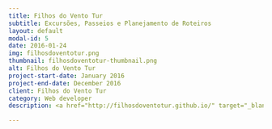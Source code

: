 ```yaml
---
title: Filhos do Vento Tur
subtitle: Excursões, Passeios e Planejamento de Roteiros
layout: default
modal-id: 5
date: 2016-01-24
img: filhosdoventotur.png
thumbnail: filhosdoventotur-thumbnail.png
alt: Filhos do Vento Tur
project-start-date: January 2016
project-end-date: December 2016
client: Filhos do Vento Tur
category: Web developer
description: <a href="http://filhosdoventotur.github.io/" target="_blank">http://filhosdoventotur.github.io/</a><br />Tourism site, with events, pictures, projects and services. Based on Rio de Janeiro.

---
```

